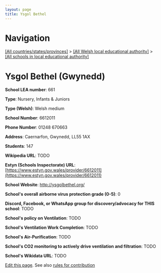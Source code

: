 ```yaml
---
layout: page
title: Ysgol Bethel
---
```

# Navigation

[[All countries/states/provinces]](../../..) > [[All Welsh local educational authority]](../..) > [[All schools in local educational authority]](..)

# Ysgol Bethel (Gwynedd)

**School LEA number**: 661

**Type**: Nursery, Infants & Juniors

**Type (Welsh)**: Welsh medium

**School Number**: 6612011

**Phone Number**: 01248 670663

**Address**: Caernarfon, Gwynedd, LL55 1AX

**Students**: 147

**Wikipedia URL**: TODO

**Estyn (Schools Inspectorate) URL**: [https://www.estyn.gov.wales/provider/6612011](https://www.estyn.gov.wales/provider/6612011)

**School Website**: http://ysgolbethel.org/

**School's overall airborne virus protection grade (0-5)**: 0

**Discord, Facebook, or WhatsApp group for discovery/advocacy for THIS school**: TODO

**School's policy on Ventilation**: TODO

**School's Ventilation Work Completion**: TODO

**School's Air-Purification**: TODO

**School's CO2 monitoring to actively drive ventilation and filtration**: TODO

**School's Wikidata URL**: TODO




[Edit this page](https://github.com/ventilate-schools/Wales/edit/prif/./Gwynedd/Ysgol_Bethel.md). See also [rules for contribution](../../../contribution-rules/)